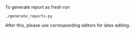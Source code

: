 To generate report as fresh run

```
./generate_reports.py
```

After this, please use corresponding editors for latex editing. 
